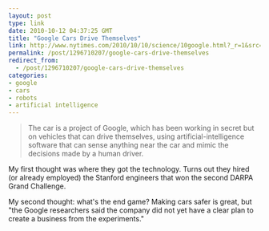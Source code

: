 ```yaml
---
layout: post
type: link
date: 2010-10-12 04:37:25 GMT
title: "Google Cars Drive Themselves"
link: http://www.nytimes.com/2010/10/10/science/10google.html?_r=1&src=me
permalink: /post/1296710207/google-cars-drive-themselves
redirect_from: 
  - /post/1296710207/google-cars-drive-themselves
categories:
- google
- cars
- robots
- artificial intelligence
---
```

<blockquote>The car is a project of Google, which has been working in secret but on vehicles that can drive themselves, using artificial-intelligence software that can sense anything near the car and mimic the decisions made by a human driver.</blockquote>
My first thought was where they got the technology. Turns out they hired (or already employed) the Stanford engineers that won the second DARPA Grand Challenge. 

My second thought: what's the end game? Making cars safer is great, but "the Google researchers said the company did not yet have a clear plan to create a business from the experiments."